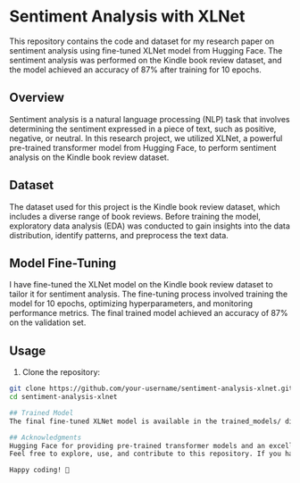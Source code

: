 # Sentiment Analysis with XLNet

This repository contains the code and dataset for my research paper on sentiment analysis using fine-tuned XLNet model from Hugging Face. The sentiment analysis was performed on the Kindle book review dataset, and the model achieved an accuracy of 87% after training for 10 epochs.

## Overview

Sentiment analysis is a natural language processing (NLP) task that involves determining the sentiment expressed in a piece of text, such as positive, negative, or neutral. In this research project, we utilized XLNet, a powerful pre-trained transformer model from Hugging Face, to perform sentiment analysis on the Kindle book review dataset.

## Dataset

The dataset used for this project is the Kindle book review dataset, which includes a diverse range of book reviews. Before training the model, exploratory data analysis (EDA) was conducted to gain insights into the data distribution, identify patterns, and preprocess the text data.

## Model Fine-Tuning

I have fine-tuned the XLNet model on the Kindle book review dataset to tailor it for sentiment analysis. The fine-tuning process involved training the model for 10 epochs, optimizing hyperparameters, and monitoring performance metrics. The final trained model achieved an accuracy of 87% on the validation set.


## Usage

1. Clone the repository:
```bash
git clone https://github.com/your-username/sentiment-analysis-xlnet.git
cd sentiment-analysis-xlnet

## Trained Model
The final fine-tuned XLNet model is available in the trained_models/ directory. You can use this model to perform sentiment analysis on your own text data.

## Acknowledgments
Hugging Face for providing pre-trained transformer models and an excellent platform for NLP.
Feel free to explore, use, and contribute to this repository. If you have any questions or suggestions, please open an issue.

Happy coding! 🚀
